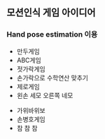 ## 모션인식 게임 아이디어

### Hand pose estimation 이용

- 만두게임
- ABC게임
- 젓가락게임 
- 손가락으로 수학연산 맞추기
- 제로게임
- 왼손 세모 오른쪽 네모

* 가위바위보
* 손병호게임
* 참 참 참

